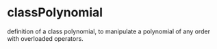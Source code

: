 # classPolynomial
definition of a class polynomial, to manipulate a polynomial of any order with overloaded operators.
